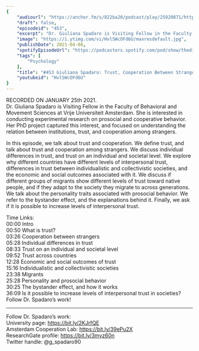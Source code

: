 ```yaml
---
{
	"audiourl": "https://anchor.fm/s/822ba20/podcast/play/25920871/https%3A%2F%2Fd3ctxlq1ktw2nl.cloudfront.net%2Fstaging%2F2021-0-29%2Fed3f0b9e-ec0c-af3d-bed8-93da63b26d2f.m4a",
	"draft": false,
	"episodeid": "453",
	"excerpt": "Dr. Giuliana Spadaro is Visiting Fellow in the Faculty of Behavioral and Movement Sciences at Vrije Universiteit Amsterdam. She is interested in conducting experimental research on prosocial and cooperative behavior. Her PhD project captured this interest, and focused on understanding the relation between institutions, trust, and cooperation among strangers.",
	"image": "https://i.ytimg.com/vi/HvlSWcOFd6U/maxresdefault.jpg",
	"publishDate": 2021-04-08,
	"spotifyEpisodeUrl": "https://podcasters.spotify.com/pod/show/thedissenter/episodes/453-Giuliana-Spadaro-Trust--Cooperation-Between-Strangers--and-the-Bystander-Effect-eplht7",
	"tags": [
		"Psychology"
	],
	"title": "#453 Giuliana Spadaro: Trust, Cooperation Between Strangers, and the Bystander Effect",
	"youtubeid": "HvlSWcOFd6U"
}
---
```

RECORDED ON JANUARY 25th 2021.  
Dr. Giuliana Spadaro is Visiting Fellow in the Faculty of Behavioral and Movement Sciences at Vrije Universiteit Amsterdam. She is interested in conducting experimental research on prosocial and cooperative behavior. Her PhD project captured this interest, and focused on understanding the relation between institutions, trust, and cooperation among strangers.

In this episode, we talk about trust and cooperation. We define trust, and talk about trust and cooperation among strangers. We discuss individual differences in trust, and trust on an individual and societal level. We explore why different countries have different levels of interpersonal trust, differences in trust between individualistic and collectivistic societies, and the economic and social outcomes associated with it. We discuss if different groups of migrants show different levels of trust toward native people, and if they adapt to the society they migrate to across generations. We talk about the personality traits associated with prosocial behavior. We refer to the bystander effect, and the explanations behind it. Finally, we ask if it is possible to increase levels of interpersonal trust.

Time Links:  
<time>00:00</time> Intro  
<time>00:50</time> What is trust?  
<time>03:26</time> Cooperation between strangers  
<time>05:28</time> Individual differences in trust  
<time>08:33</time> Trust on an individual and societal level   
<time>09:52</time> Trust across countries  
<time>12:28</time> Economic and social outcomes of trust  
<time>15:16</time> Individualistic and collectivistic societies  
<time>23:38</time> Migrants  
<time>25:28</time> Personality and prosocial behavior  
<time>30:25</time> The bystander effect, and how it works  
<time>36:09</time> Is it possible to increase levels of interpersonal trust in societies?  
  Follow Dr. Spadaro’s work!

---

Follow Dr. Spadaro’s work:  
University page: https://bit.ly/2KJrfQE  
Amsterdam Cooperation Lab: https://bit.ly/39ePu2X  
ResearchGate profile: https://bit.ly/3myz60n  
Twitter handle: @g_spadaro90
